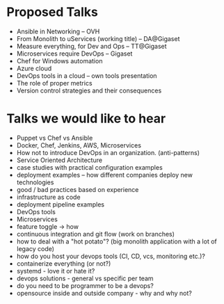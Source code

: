 Proposed Talks
==============
- Ansible in Networking – OVH
- From Monolith to uServices (working title) – DA@Gigaset
- Measure everything, for Dev and Ops – TT@Gigaset
- Microservices require DevOps – Gigaset
- Chef for Windows automation
- Azure cloud
- DevOps tools in a cloud – own tools presentation
- The role of proper metrics
- Version control strategies and their consequences

Talks we would like to hear
===========================
- Puppet vs Chef vs Ansible
- Docker, Chef, Jenkins, AWS, Microservices
- How not to introduce DevOps in an organization. (anti-patterns)
- Service Oriented Architecture
- case studies with practical configuration examples
- deployment examples – how different companies deploy new technologies
- good / bad practices based on experience
- infrastructure as code
- deployment pipeline examples
- DevOps tools
- Microservices
- feature toggle -> how
- continuous integration and git flow (work on branches)
- how to deal with a "hot potato"? (big monolith application with a lot of legacy code)
- how do you host your devops tools (CI, CD, vcs, monitoring etc.)?
- containerize everything (or not?)
- systemd - love it or hate it?
- devops solutions - general vs specific per team
- do you need to be programmer to be a devops?
- opensource inside and outside company - why and why not?
